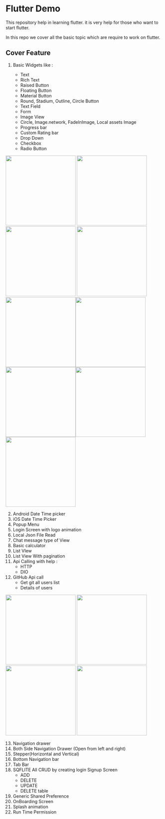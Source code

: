 # Flutter Demo

This repository help in learning flutter. it is very help for those who want to start flutter.

In this repo we cover all the basic topic which are require to work on flutter.

## Cover Feature


1) Basic Widgets like :
  
    * Text
    * Rich Text
    * Raised Button
    * Floating Button
    * Material Button
    * Round, Stadium, Outline, Circle Button
    * Text Field
    * Form
    * Image View
    * Circle, Image.network, FadeInImage, Local assets Image
    * Progress bar
    * Custom Rating bar
    * Drop Down
    * Checkbox
    * Radio Button
    
<img src="screenshot/home.png" width="225">    <img src="screenshot/widget_text.png" width="225">    <img src="screenshot/widget_text_field.png" width="225">    <img src="screenshot/widget_button.png" width="225"><img src="screenshot/widget_pb.png" width="225"><img src="screenshot/widget_misc.png" width="225">
<img src="screenshot/widget_image.png" width="225"><img src="screenshot/widget_stepper.png" width="225"><img src="screenshot/calci.png" width="225">

    
2) Android Date Time picker
3) iOS Date Time Picker
4) Popup Menu
5) Login Screen with logo animation
6) Local Json File Read
7) Chat message type of View
8) Basic calculator
9) List VIew
10) List View With pagination
11) Api Calling with help :
    * HTTP
    * DIO
12) GitHub Api call 
    * Get git all users list
    * Details of users
    
<img src="screenshot/api_github_user.png" width="225">    <img src="screenshot/api_github_user_detail.png" width="225">    <img src="screenshot/api_corona_report.png" width="225">    <img src="screenshot/sp.png" width="225">
    
    
13) Navigation drawer
14) Both Side Navigation Drawer (Open from left and right)
15) Stepper(Horizontal and Vertical)
16) Bottom Navigation bar
17) Tab Bar
18) SQFLITE All CRUD by creating login Signup Screen
    * ADD
    * DELETE
    * UPDATE
    * DELETE table
19) Generic Shared Preference
20) OnBoarding Screen
21) Splash animation
22) Run Time Permission
